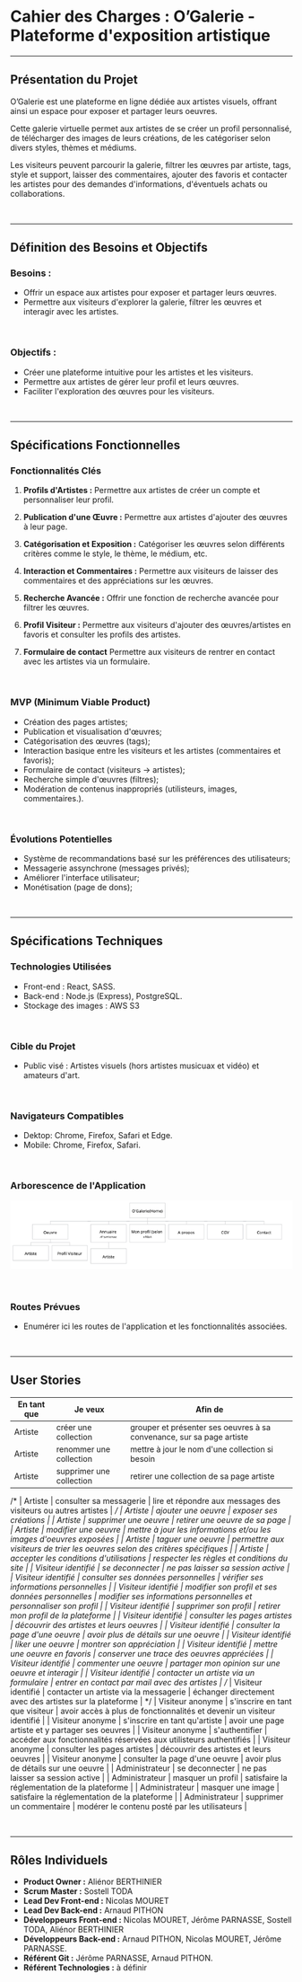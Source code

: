 # Cahier des Charges : O’Galerie - Plateforme d'exposition artistique

---

## Présentation du Projet

O’Galerie est une plateforme en ligne dédiée aux artistes visuels, offrant ainsi un espace pour exposer et partager leurs oeuvres.
&nbsp;

Cette galerie virtuelle permet aux artistes de se créer un profil personnalisé, de télécharger des images de leurs créations, de les catégoriser selon divers styles, thèmes et médiums.
&nbsp;

Les visiteurs peuvent parcourir la galerie, filtrer les œuvres par artiste, tags, style et support, laisser des commentaires, ajouter des favoris et contacter les artistes pour des demandes d'informations, d'éventuels achats ou collaborations.

&nbsp;

--- 

## Définition des Besoins et Objectifs

### Besoins :

* Offrir un espace aux artistes pour exposer et partager leurs œuvres.
* Permettre aux visiteurs d'explorer la galerie, filtrer les œuvres et interagir avec les artistes.

&nbsp;

### Objectifs :

* Créer une plateforme intuitive pour les artistes et les visiteurs.
* Permettre aux artistes de gérer leur profil et leurs œuvres.
* Faciliter l'exploration des œuvres pour les visiteurs.

&nbsp;

---

## Spécifications Fonctionnelles

### Fonctionnalités Clés
1. **Profils d'Artistes :**
Permettre aux artistes de créer un compte et personnaliser leur profil.

2. **Publication d'une Œuvre :**
Permettre aux artistes d'ajouter des œuvres à leur page.

3. **Catégorisation et Exposition :**
Catégoriser les œuvres selon différents critères comme le style, le thème, le médium, etc.

4. **Interaction et Commentaires :**
Permettre aux visiteurs de laisser des commentaires et des appréciations sur les œuvres.

5. **Recherche Avancée :**
Offrir une fonction de recherche avancée pour filtrer les œuvres.

6. **Profil Visiteur :**
Permettre aux visiteurs d'ajouter des œuvres/artistes en favoris et consulter les profils des artistes.

7. **Formulaire de contact**
Permettre aux visiteurs de rentrer en contact avec les artistes via un formulaire.

&nbsp;

### MVP (Minimum Viable Product)
* Création des pages artistes;
* Publication et visualisation d'œuvres;
* Catégorisation des œuvres (tags);
* Interaction basique entre les visiteurs et les artistes (commentaires et favoris);
* Formulaire de contact (visiteurs -> artistes);
* Recherche simple d'œuvres (filtres);
* Modération de contenus inappropriés (utilisteurs, images, commentaires.).

&nbsp;

### Évolutions Potentielles 
* Système de recommandations basé sur les préférences des utilisateurs;
* Messagerie assynchrone (messages privés);
* Améliorer l'interface utilisateur;
* Monétisation (page de dons);

&nbsp;

---

## Spécifications Techniques

### Technologies Utilisées
* Front-end : React, SASS.
* Back-end : Node.js (Express), PostgreSQL.
* Stockage des images : AWS S3 

&nbsp;

### Cible du Projet
* Public visé : Artistes visuels (hors artistes musicuax et vidéo) et amateurs d'art.

&nbsp;

### Navigateurs Compatibles
* Dektop: Chrome, Firefox, Safari et Edge.
* Mobile: Chrome, Firefox, Safari.

&nbsp;

### Arborescence de l'Application
![ arborescence du site](../Arborescence-OGalerie.png)

&nbsp;

### Routes Prévues
* Enumérer ici les routes de l'application et les fonctionnalités associées.

&nbsp;

---

## User Stories
En tant que | Je veux | Afin de |
|--|--|--|
| Artiste | créer une collection | grouper et présenter ses oeuvres à sa convenance, sur sa page artiste |
| Artiste | renommer une collection | mettre à jour le nom d'une collection si besoin |
| Artiste | supprimer une collection | retirer une collection de sa page artiste |
/*
| Artiste | consulter sa messagerie | lire et répondre aux messages des visiteurs ou autres artistes |
*/
| Artiste | ajouter une oeuvre | exposer ses créations |
| Artiste | supprimer une oeuvre | retirer une oeuvre de sa page |
| Artiste | modifier une oeuvre | mettre à jour les informations et/ou les images d'oeuvres exposées |
| Artiste | taguer une oeuvre | permettre aux visiteurs de trier les oeuvres selon des critères spécifiques |
| Artiste | accepter les conditions d'utilisations | respecter les règles et conditions du site | 
| Visiteur identifié | se deconnecter | ne pas laisser sa session active  |
| Visiteur identifié | consulter ses données personnelles | vérifier ses informations personnelles |
| Visiteur identifié | modifier son profil et ses données personnelles | modifier ses informations personnelles et personnaliser son profil |
| Visiteur identifié | supprimer son profil | retirer mon profil de la plateforme |
| Visiteur identifié | consulter les pages artistes | découvrir des artistes et leurs oeuvres |
| Visiteur identifié | consulter la page d'une oeuvre | avoir plus de détails sur une oeuvre |
| Visiteur identifié | liker une oeuvre | montrer son appréciation |
| Visiteur identifié | mettre une oeuvre en favoris | conserver une trace des oeuvres appréciées |
| Visiteur identifié | commenter une oeuvre  | partager mon opinion sur une oeuvre et interagir |
| Visiteur identifié | contacter un artiste via un formulaire | entrer en contact par mail avec des artistes |
/*
| Visiteur identifié | contacter un artiste via la messagerie | échanger directement avec des artistes sur la plateforme  |
*/
| Visiteur anonyme | s'inscrire en tant que visiteur | avoir accès à plus de fonctionnalités et devenir un visiteur identifié |
| Visiteur anonyme | s'inscrire en tant qu'artiste | avoir une page artiste et y partager ses oeuvres |
| Visiteur anonyme | s'authentifier | accéder aux fonctionnalités réservées aux utilisteurs authentifiés |
| Visiteur anonyme | consulter les pages artistes | découvrir des artistes et leurs oeuvres |
| Visiteur anonyme | consulter la page d'une oeuvre |  avoir plus de détails sur une oeuvre |
| Administrateur | se deconnecter | ne pas laisser sa session active  |
| Administrateur | masquer un profil | satisfaire la réglementation de la plateforme  |
| Administrateur | masquer une image | satisfaire la réglementation de la plateforme  |
| Administrateur | supprimer un commentaire | modérer le contenu posté par les utilisateurs  |

&nbsp;

---

## Rôles Individuels
* **Product Owner :** Aliénor BERTHINIER
* **Scrum Master :** Sostell TODA
* **Lead Dev Front-end :** Nicolas MOURET
* **Lead Dev Back-end :** Arnaud PITHON
* **Développeurs Front-end :** Nicolas MOURET, Jérôme PARNASSE, Sostell TODA, Aliénor BERTHINIER
* **Développeurs Back-end :** Arnaud PITHON, Nicolas MOURET, Jérôme PARNASSE.
* **Référent Git :** Jérôme PARNASSE, Arnaud PITHON.
* **Référent Technologies :** à définir
